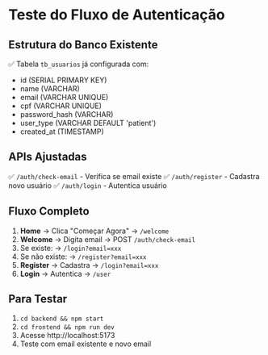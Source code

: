 # Teste do Fluxo de Autenticação

## Estrutura do Banco Existente
✅ Tabela `tb_usuarios` já configurada com:
- id (SERIAL PRIMARY KEY)
- name (VARCHAR)
- email (VARCHAR UNIQUE)
- cpf (VARCHAR UNIQUE) 
- password_hash (VARCHAR)
- user_type (VARCHAR DEFAULT 'patient')
- created_at (TIMESTAMP)

## APIs Ajustadas
✅ `/auth/check-email` - Verifica se email existe
✅ `/auth/register` - Cadastra novo usuário
✅ `/auth/login` - Autentica usuário

## Fluxo Completo
1. **Home** → Clica "Começar Agora" → `/welcome`
2. **Welcome** → Digita email → POST `/auth/check-email`
3. Se existe: → `/login?email=xxx`
4. Se não existe: → `/register?email=xxx`
5. **Register** → Cadastra → `/login?email=xxx`
6. **Login** → Autentica → `/user`

## Para Testar
1. `cd backend && npm start`
2. `cd frontend && npm run dev`
3. Acesse http://localhost:5173
4. Teste com email existente e novo email